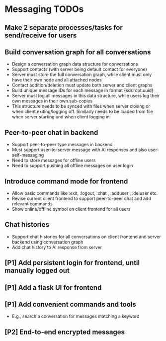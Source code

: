 # Messaging TODOs

## Make 2 separate processes/tasks for send/receive for users

## Build conversation graph for all conversations

- Design a conversation graph data structure for conversations
- Support contacts (with server being default contact for everyone)
- Server must store the full conversation graph, while client must only have their own node and all attached nodes
- Contact addition/deletion must update both server and client graphs
- Build unique message IDs for each message in format {sdr.rcpt.uuid}
- Server must log all messages in this data structure, while users log their own messages in their own sub-copies
- This structure needs to be synced with files when server closing or when client exiting/logging off. Similarly needs to be loaded from file when server starting and when client logging in.

## Peer-to-peer chat in backend

- Support peer-to-peer type messages in backend
- Must support user-to-server message with AI responses and also user-self-messaging
- Need to store messages for offline users
- Need to support pushing all offline messages on user login

## Introduce command mode for frontend

- Allow basic commands like :exit, :logout, :chat <username>, :adduser <username>, :deluser <username> etc.
- Revise current client frontend to support peer-to-peer chat and add relevant commands
- Show online/offline symbol on client frontend for all users

## Chat histories

- Support chat histories for all conversations on client frontend and server backend using conversation graph
- Add chat history to AI response from server

## [P1] Add persistent login for frontend, until manually logged out

## [P1] Add a flask UI for frontend

## [P1] Add convenient commands and tools

- E.g., search a conversation for messages matching a keyword

## [P2] End-to-end encrypted messages